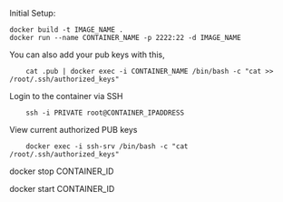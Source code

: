 Initial Setup:

    docker build -t IMAGE_NAME .
    docker run --name CONTAINER_NAME -p 2222:22 -d IMAGE_NAME

You can also add your pub keys with this, 
```
    cat .pub | docker exec -i CONTAINER_NAME /bin/bash -c "cat >> /root/.ssh/authorized_keys"
```

Login to the container via SSH
```
    ssh -i PRIVATE root@CONTAINER_IPADDRESS
```

View current authorized PUB keys
```
    docker exec -i ssh-srv /bin/bash -c "cat /root/.ssh/authorized_keys"
```

docker stop CONTAINER_ID

docker start CONTAINER_ID

